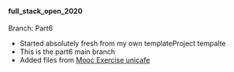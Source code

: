#### full_stack_open_2020

Branch: Part6

- Started absolutely fresh from my own templateProject tempalte
- This is the part6 main branch
- Added files from [Mooc Exercise unicafe](https://github.com/fullstack-hy2020/unicafe-redux)
